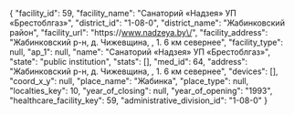 {
    "facility_id": 59,
    "facility_name": "Санаторий «Надзея» УП «Брестоблгаз»",
    "district_id": "1-08-0",
    "district_name": "Жабинковский район",
    "facility_url": "https:\/\/www.nadzeya.by\/",
    "facility_address": "Жабинковский р-н, д. Чижевщина, , 1. 6 км севернее",
    "facility_type": null,
    "ap_1": null,
    "name": "Санаторий «Надзея» УП «Брестоблгаз»",
    "state": "public institution",
    "stats": [],
    "med_id": 64,
    "address": "Жабинковский р-н, д. Чижевщина, , 1. 6 км севернее",
    "devices": [],
    "coord_x_y": null,
    "place_name": "Жабинка",
    "place_type": null,
    "localties_key": 10,
    "year_of_closing": null,
    "year_of_opening": "1993",
    "healthcare_facility_key": 59,
    "administrative_division_id": "1-08-0"
}